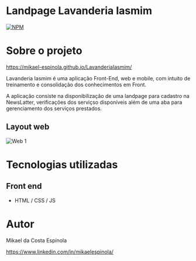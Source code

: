 # Landpage Lavanderia Iasmim 
[![NPM](https://img.shields.io/npm/l/react)](https://github.com/mikael-espinola/LavanderiaIasmim/blob/main/LICENCE) 

# Sobre o projeto

https://mikael-espinola.github.io/LavanderiaIasmim/

Lavanderia Iasmim é uma aplicação Front-End, web e mobile, com intuito de treinamento e consolidação dos conhecimentos em Front.

A aplicação consiste na disponibilização de uma landpage para cadastro na NewsLatter, verificações dos serviçso disponíveis além de uma aba para gerenciamento dos serviços prestados. 

## Layout web
![Web 1](https://github.com/mikael-espinola/arquivosreadme/blob/main/img-LI-2-0/print1-landpage.png)

# Tecnologias utilizadas
## Front end
- HTML / CSS / JS

# Autor

Mikael da Costa Espínola

https://www.linkedin.com/in/mikaelespinola/

